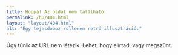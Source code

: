 ```yaml
---
title: Hoppá! Az oldal nem található
permalink: /hu/404.html
layout: "layout/404.html"
alt: "Egy tejesdoboz rolleren retró illusztráció."
---
```


Úgy tűnik az URL nem létezik. Lehet, hogy elírtad, vagy megszűnt.
